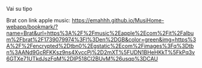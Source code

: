 Vai su tipo 


Brat con link apple music:
https://emahhh.github.io/MusiHome-webapp/bookmark/?name=Brat&url=https%3A%2F%2Fmusic%2Eapple%2Ecom%2Fit%2Falbum%2Fbrat%2F1739079974%3Fl%3Den%2DGB&color=green&img=https%3A%2F%2Fencrypted%2Dtbn0%2Egstatic%2Ecom%2Fimages%3Fq%3Dtbn%3AANd9GcRFKKsz9ns4XvccPj%2D2mXT%5FUDN1BHeHKkT%5FkPq3v6GTXe71UTkdJszFqM%2DIP518Cl2BUvM%26usqp%3DCAU